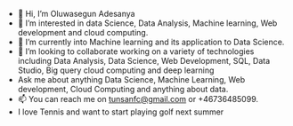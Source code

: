 - 👋 Hi, I’m Oluwasegun Adesanya
- 👀 I’m interested in data Science, Data Analysis, Machine learning, Web development and cloud computing. 
- 🌱 I’m currently into Machine learning and its application to Data Science.
- 💞️ I’m looking to collaborate working on a variety of technologies including Data Analysis, Data Science, Web Development, SQL, Data Studio, Big query cloud computing and deep learning
- Ask me about anything Data Science, Machine Learning, Web development, Cloud Computing and anything about data.
- 📫 You can reach me on tunsanfc@gmail.com or +46736485099.
- I love Tennis and want to start playing golf next summer

<!---
NewthingAde/NewthingAde is a ✨ special ✨ repository because its `README.md` (this file) appears on your GitHub profile.
You can click the Preview link to take a look at your changes.
--->
